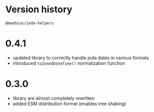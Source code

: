 
# Version history

`@moebius/joda-helpers`

# 0.4.1

- updated library to correctly handle joda dates in various formats
- introduced `toZonedDateTime()` normalization function

# 0.3.0

- library are almost completely rewritten
- added ESM distribution format (enables tree shaking)
